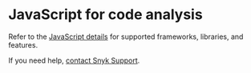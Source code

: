 # JavaScript for code analysis

Refer to the [JavaScript details](broken-reference) for supported frameworks, libraries, and features.

If you need help, [contact Snyk Support](https://support.snyk.io/hc/en-us).
